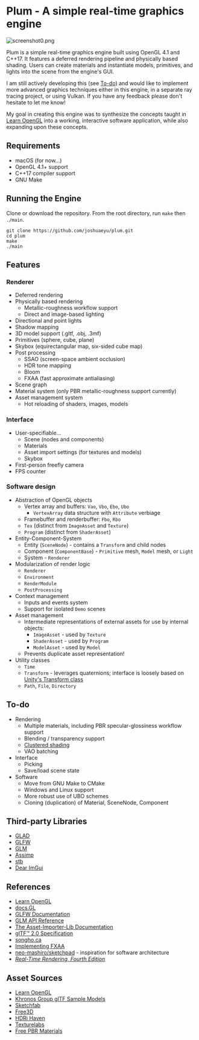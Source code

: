 # Plum - A simple real-time graphics engine

![screenshot0.png](docs/images/screenshot0.png)

Plum is a simple real-time graphics engine built using OpenGL 4.1 and C++17. It features a deferred rendering pipeline and physically based shading. Users can create materials and instantiate models, primitives, and lights into the scene from the engine's GUI.

I am still actively developing this (see [To-do](#to-do)) and would like to implement more advanced graphics techniques either in this engine, in a separate ray tracing project, or using Vulkan. If you have any feedback please don't hesitate to let me know!

My goal in creating this engine was to synthesize the concepts taught in [Learn OpenGL](https://learnopengl.com) into a working, interactive software application, while also expanding upon these concepts.

## Requirements
* macOS (for now...)
* OpenGL 4.1+ support
* C++17 compiler support
* GNU Make

## Running the Engine
Clone or download the repository. From the root directory, run `make` then `./main`.

    git clone https://github.com/joshuaeyu/plum.git
    cd plum
    make
    ./main

## Features
### Renderer
* Deferred rendering
* Physically based rendering
    * Metallic-roughness workflow support
    * Direct and image-based lighting
* Directional and point lights
* Shadow mapping
* 3D model support (.gltf, .obj, .3mf)
* Primitives (sphere, cube, plane)
* Skybox (equirectangular map, six-sided cube map)
* Post processing
    * SSAO (screen-space ambient occlusion)
    * HDR tone mapping
    * Bloom
    * FXAA (fast approximate antialiasing)
* Scene graph
* Material system (only PBR metallic-roughness support currently)
* Asset management system
    * Hot reloading of shaders, images, models
### Interface
* User-specifiable...
    * Scene (nodes and components)
    * Materials
    * Asset import settings (for textures and models)
    * Skybox
* First-person freefly camera
* FPS counter
### Software design
* Abstraction of OpenGL objects
    * Vertex array and buffers: `Vao`, `Vbo`, `Ebo`, `Ubo`
        * `VertexArray` data structure with `Attribute` verbiage
    * Framebuffer and renderbuffer: `Fbo`, `Rbo`
    * `Tex` (distinct from `ImageAsset` and `Texture`)
    * `Program` (distinct from `ShaderAsset`)
* Entity-Component-System
    * Entity (`SceneNode`) - contains a `Transform` and child nodes
    * Component (`ComponentBase`) - `Primitive` mesh, `Model` mesh, or `Light`
    * System - `Renderer`
* Modularization of render logic
    * `Renderer`
    * `Environment`
    * `RenderModule`
    * `PostProcessing`
* Context management
    * Inputs and events system
    * Support for isolated `Demo` scenes
* Asset management
    * Intermediate representations of external assets for use by internal objects:
        * `ImageAsset` - used by `Texture`
        * `ShaderAsset` - used by `Program`
        * `ModelAsset` - used by `Model`
    * Prevents duplicate asset representation!
* Utility classes
    * `Time`
    * `Transform` - leverages quaternions; interface is loosely based on [Unity's Transform class](https://docs.unity3d.com/6000.1/Documentation/ScriptReference/Transform.html)
    * `Path`, `File`, `Directory`

## To-do
* Rendering
    * Multiple materials, including PBR specular-glossiness workflow support
    * Blending / transparency support
    * [Clustered shading](https://www.humus.name/Articles/PracticalClusteredShading.pdf)
    * VAO batching
* Interface
    * Picking
    * Save/load scene state
* Software
    * Move from GNU Make to CMake
    * Windows and Linux support
    * More robust use of UBO schemes
    * Cloning (duplication) of Material, SceneNode, Component

## Third-party Libraries
* [GLAD](https://github.com/Dav1dde/glad)
* [GLFW](https://www.glfw.org)
* [GLM](https://glm.g-truc.net/)
* [Assimp](https://assimp-docs.readthedocs.io/en/)
* [stb](https://github.com/nothings/stb)
* [Dear ImGui](https://github.com/ocornut/imgui)

## References
* [Learn OpenGL](https://learnopengl.com)
* [docs.GL](https://docs.gl)
* [GLFW Documentation](https://www.glfw.org/docs/latest/)
* [GLM API Reference](https://glm.g-truc.net/0.9.9/api/modules.html)
* [The Asset-Importer-Lib Documentation](https://assimp-docs.readthedocs.io/en/v5.3.0/)
* [glTF™ 2.0 Specification](https://registry.khronos.org/glTF/specs/2.0/glTF-2.0.html)
* [songho.ca](https://www.songho.ca/opengl/gl_sphere.html)
* [Implementing FXAA](https://blog.simonrodriguez.fr/articles/2016/07/implementing_fxaa.html)
* [neo-mashiro/sketchpad](https://github.com/neo-mashiro/sketchpad) - inspiration for software architecture
* *[Real-Time Rendering, Fourth Edition](https://www.realtimerendering.com)*

## Asset Sources
* [Learn OpenGL](https://learnopengl.com)
* [Khronos Group glTF Sample Models](https://github.com/KhronosGroup/glTF-Sample-Models)
* [Sketchfab](https://sketchfab.com/features/gltf)
* [Free3D](https://free3d.com)
* [HDRi Haven](https://hdri-haven.com)
* [Texturelabs](https://texturelabs.org)
* [Free PBR Materials](https://freepbr.com)